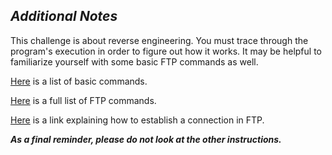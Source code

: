 ## *Additional Notes*
This challenge is about reverse engineering. You must trace through the program's execution in order to figure out how it works. It may be helpful to familiarize yourself with some basic FTP commands as well. 

[Here](https://kb.iu.edu/d/aenq) is a list of basic commands.

[Here](https://en.wikipedia.org/wiki/List_of_FTP_commands) is a full list of FTP commands.

[Here](https://www.serv-u.com/resource/tutorial/pasv-response-epsv-port-pbsz-rein-ftp-command#fac52a38-7ddb-4815-a9dc-72cc03c0a8e6) is a link explaining how to establish a connection in FTP.

***As a final reminder, please do not look at the other instructions.***